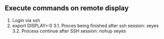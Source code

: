 ## Execute commands on remote display

1. Login via ssh
2. export DISPLAY=:0
3.1. Proces being finished after ssh session: xeyes
3.2. Process continue after SSH session: nohup xeyes
